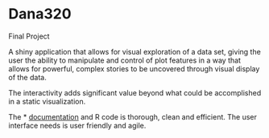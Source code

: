 # Dana320
Final Project 


A shiny application that allows for visual exploration of a data set, giving the user the ability to manipulate and control of plot features in a way that allows for powerful, complex stories to be uncovered through visual display of the data.

The interactivity adds significant value beyond what could be accomplished in a static visualization.

The * [documentation](https://github.com/angelesmarinbatana/Shiny-App/blob/main/documentation) and R code is thorough, clean and efficient. The user interface needs is user friendly and agile.
